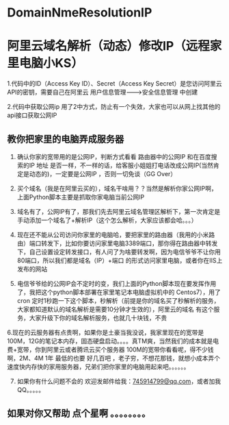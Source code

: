 # DomainNmeResolutionIP
# 阿里云域名解析（动态）修改IP（远程家里电脑小KS）

1.代码中的ID（Access Key ID）、Secret（Access Key Secret）是您访问阿里云API的密钥，需要自己在阿里云 用户信息管理--->安全信息管理 中创建

2.代码中获取公网ip 用了2中方式，防止有一个失效，大家也可以从网上找其他的api接口获取公网IP

## 教你把家里的电脑弄成服务器
1. 确认你家的宽带用的是公网IP，判断方式看看 路由器中的公网IP 和在百度搜索的IP 地址 是否一样，不一样的话，给客服小姐姐打电话改成公网IP(当然肯定是动态的)，一定要是公网IP ，否则一切免谈（GG Over）

2. 买个域名（我是在阿里云买的），域名干啥用？？当然是解析你家公网IP啊，上面Python脚本主要是抓取你家电脑当前公网IP

3. 域名有了，公网IP有了，那我们先去阿里云域名管理区解析下，第一次肯定是手动添加一个域名了+解析IP（这个怎么解析，大家应该都会哈。。。）

4. 现在还不能从公司访问你家里的电脑哈，要把家里的路由器（我用的小米路由）端口转发下，比如你要访问家里电脑3389端口，那你得在路由器中转发下，自己设置设定转发接口，有人问了为啥要转发啊，因为电信爷爷不让你用80端口，所以我们都是域名（IP）+端口 的形式访问家里电脑，或者你在IIS上发布的网站

5. 电信爷爷给的公网IP会不定时的变，我们上面的Python脚本现在要发挥作用了，我把这个python脚本部署在家里笔记本电脑虚拟机中的 Centos7），用了cron 定时1秒跑一下这个脚本，秒解析（前提是你的域名买了秒解析的服务，大家都知道默认的域名解析是需要10分钟才生效的），阿里云的域名 有这个服务，大家升级下你的域名解析服务，也就几十块钱，不贵

6.现在的云服务器有点贵啊，如果你是土豪当我没说，我家里现在的宽带是100M，12G的笔记本内存，固态硬盘启动。。。。真TM爽，当然我们的成本就是电费+宽带，你到阿里云或者腾讯云买个服务器 100M的宽带你看看呢，得不少钱啊，2M、4M 1年 最低的也要 好几百吧 ，老子穷，不想花那钱，就想小成本弄个速度快内存快的家用服务器，兄弟们把你家里的电脑用起来吧。。。。。。


7. 如果你有什么问题不会的 欢迎发邮件给我：745914799@qq.com，或者加我QQ。。。。。

## 如果对你又帮助 点个星啊 。。。。。。。。
